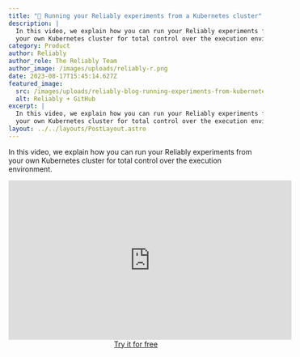 ```yaml
---
title: "🎥 Running your Reliably experiments from a Kubernetes cluster"
description: |
  In this video, we explain how you can run your Reliably experiments from
  your own Kubernetes cluster for total control over the execution environment.
category: Product
author: Reliably
author_role: The Reliably Team
author_image: /images/uploads/reliably-r.png
date: 2023-08-17T15:45:14.627Z
featured_image:
  src: /images/uploads/reliably-blog-running-experiments-from-kubernetes.webp
  alt: Reliably + GitHub
excerpt: |
  In this video, we explain how you can run your Reliably experiments from
  your own Kubernetes cluster for total control over the execution environment.
layout: ../../layouts/PostLayout.astro
---
```


In this video, we explain how you can run your Reliably experiments from
your own Kubernetes cluster for total control over the execution environment.

<iframe
  width="560"
  height="315"
  src="https://www.youtube.com/embed/mSAFGsYasy0"
  title="YouTube video player"
  frameborder="0"
  allow="accelerometer; autoplay; clipboard-write; encrypted-media; gyroscope; picture-in-picture"
  allowfullscreen
></iframe>

<div style="display: grid; place-content: center">
  <a
    href="https://app.reliably.com/login/?subscribe=true"
    target="_blank"
    rel="noopener noreferer"
    class="button button--primary"
  >
    Try it for free
  </a>
</div>
